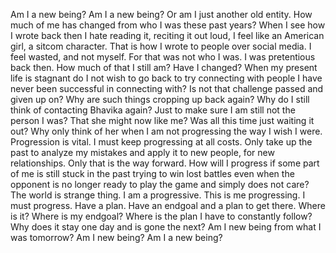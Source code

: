 Am I a new being? Am I a new being? Or am I just another old entity. How much of me has changed from who I was these past years? When I see how I wrote back then I hate reading it, reciting it out loud, I feel like an American girl, a sitcom character. That is how I wrote to people over social media. I feel wasted, and not myself. For that was not who I was. I was pretentious back then. How much of that I still am? Have I changed? When my present life is stagnant do I not wish to go back to try connecting with people I have never been successful in connecting with? Is not that challenge passed and given up on? Why are such things cropping up back again? Why do I still think of contacting Bhavika again? Just to make sure I am still not the person I was? That she might now like me? Was all this time just waiting it out? Why only think of her when I am not progressing the way I wish I were. 
Progression is vital. I must keep progressing at all costs. Only take up the past to analyze my mistakes and apply it to new people, for new relationships. Only that is the way forward. How will I progress if some part of me is still stuck in the past trying to win lost battles even when the opponent is no longer ready to play the game and simply does not care? The world is strange thing. I am a progressive. This is me progressing. I must progress. Have a plan. Have an endgoal and a plan to get there. Where is it? Where is my endgoal? Where is the plan I have to constantly follow? Why does it stay one day and is gone the next? Am I new being from what I was tomorrow? Am I new being? Am I a new being?   